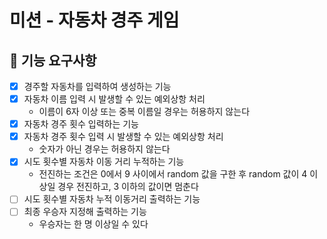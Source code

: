 # 미션 - 자동차 경주 게임

## 🚀 기능 요구사항
- [X] 경주할 자동차를 입력하여 생성하는 기능
- [X] 자동차 이름 입력 시 발생할 수 있는 예외상항 처리
    - 이름이 6자 이상 또는 중복 이름일 경우는 허용하지 않는다
- [X] 자동차 경주 횟수 입력하는 기능
- [X] 자동차 경주 횟수 입력 시 발생할 수 있는 예외상항 처리
    - 숫자가 아닌 경우는 허용하지 않는다
- [X] 시도 횟수별 자동차 이동 거리 누적하는 기능
    - 전진하는 조건은 0에서 9 사이에서 random 값을 구한 후 random 값이 4 이상일 경우 전진하고, 3 이하의 값이면 멈춘다
- [ ] 시도 횟수별 자동차 누적 이동거리 출력하는 기능
- [ ] 최종 우승자 지정해 출력하는 기능
    - 우승자는 한 명 이상일 수 있다